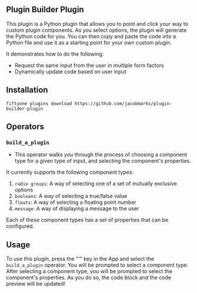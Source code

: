 ## Plugin Builder Plugin

This plugin is a Python plugin that allows you to point and click your way to
custom plugin components. As you select options, the plugin will generate the
Python code for you. You can then copy and paste the code into a Python file
and use it as a starting point for your own custom plugin.

It demonstrates how to do the following:

-   Request the same input from the user in multiple form factors
-   Dynamically update code based on user input

## Installation

```shell
fiftyone plugins download https://github.com/jacobmarks/plugin-builder-plugin
```

## Operators

### `build_a_plugin`

-   This operator walks you through the process of choosing a component type
    for a given type of input, and selecting the component's properties.

It currently supports the following component types:

1. `radio groups`: A way of selecting one of a set of mutually exclusive
   options
2. `booleans`: A way of selecting a true/false value
3. `floats`: A way of selecting a floating point number
4. `message`: A way of displaying a message to the user

Each of these component types has a set of properties that can be configured.

## Usage

To use this plugin, press the "\'" key in the App and select the
`build_a_plugin` operator. You will be prompted to select a component type.
After selecting a component type, you will be prompted to select the
component's properties. As you do so, the code block and the code preview will
be updated!
